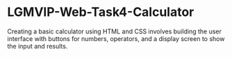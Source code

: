 # LGMVlP-Web-Task4-Calculator
Creating a basic calculator using HTML and CSS involves building the user interface with buttons for numbers, operators, and a display screen to show the input and results.
